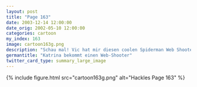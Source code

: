 ```yaml
---
layout: post
title: "Page 163"
date: 2003-12-14 12:00:00
date_orig: 2002-05-10 12:00:00
categories: cartoon
my_index: 163
image: cartoon163g.png
description: "Schau mal! Vic hat mir diesen coolen Spiderman Web Shooter gebaut Cool Hast du ihn schon getestet Funktioniert er Ich würde sagen er macht mein Leben einfacher Hazel Katrina Vittles Marcus"
germantitle: "Katrina bekommt einen Web-Shooter"
twitter_card_type: summary_large_image
---
```


{% include figure.html src="cartoon163g.png" alt="Hackles Page 163"  %}
